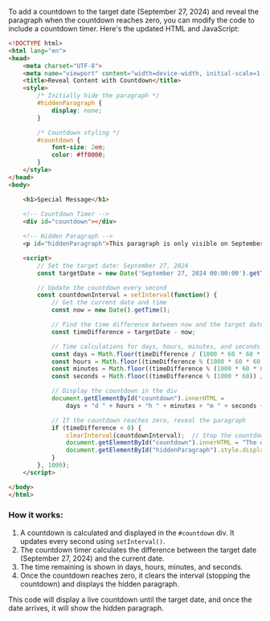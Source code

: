 To add a countdown to the target date (September 27, 2024) and reveal the paragraph when the countdown reaches zero, you can modify the code to include a countdown timer. Here's the updated HTML and JavaScript:

```html
<!DOCTYPE html>
<html lang="en">
<head>
    <meta charset="UTF-8">
    <meta name="viewport" content="width=device-width, initial-scale=1.0">
    <title>Reveal Content with Countdown</title>
    <style>
        /* Initially hide the paragraph */
        #hiddenParagraph {
            display: none;
        }

        /* Countdown styling */
        #countdown {
            font-size: 2em;
            color: #ff0000;
        }
    </style>
</head>
<body>

    <h1>Special Message</h1>
    
    <!-- Countdown Timer -->
    <div id="countdown"></div>

    <!-- Hidden Paragraph -->
    <p id="hiddenParagraph">This paragraph is only visible on September 27, 2024!</p>

    <script>
        // Set the target date: September 27, 2024
        const targetDate = new Date('September 27, 2024 00:00:00').getTime();

        // Update the countdown every second
        const countdownInterval = setInterval(function() {
            // Get the current date and time
            const now = new Date().getTime();

            // Find the time difference between now and the target date
            const timeDifference = targetDate - now;

            // Time calculations for days, hours, minutes, and seconds
            const days = Math.floor(timeDifference / (1000 * 60 * 60 * 24));
            const hours = Math.floor((timeDifference % (1000 * 60 * 60 * 24)) / (1000 * 60 * 60));
            const minutes = Math.floor((timeDifference % (1000 * 60 * 60)) / (1000 * 60));
            const seconds = Math.floor((timeDifference % (1000 * 60)) / 1000);

            // Display the countdown in the div
            document.getElementById("countdown").innerHTML = 
                days + "d " + hours + "h " + minutes + "m " + seconds + "s ";

            // If the countdown reaches zero, reveal the paragraph
            if (timeDifference < 0) {
                clearInterval(countdownInterval);  // Stop the countdown
                document.getElementById("countdown").innerHTML = "The day has arrived!";
                document.getElementById("hiddenParagraph").style.display = "block";  // Show the paragraph
            }
        }, 1000);
    </script>

</body>
</html>
```

### How it works:
1. A countdown is calculated and displayed in the `#countdown` div. It updates every second using `setInterval()`.
2. The countdown timer calculates the difference between the target date (September 27, 2024) and the current date.
3. The time remaining is shown in days, hours, minutes, and seconds.
4. Once the countdown reaches zero, it clears the interval (stopping the countdown) and displays the hidden paragraph.

This code will display a live countdown until the target date, and once the date arrives, it will show the hidden paragraph.